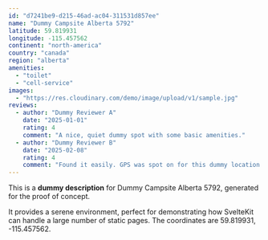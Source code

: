```yaml
---
id: "d7241be9-d215-46ad-ac04-311531d857ee"
name: "Dummy Campsite Alberta 5792"
latitude: 59.819931
longitude: -115.457562
continent: "north-america"
country: "canada"
region: "alberta"
amenities:
  - "toilet"
  - "cell-service"
images:
  - "https://res.cloudinary.com/demo/image/upload/v1/sample.jpg"
reviews:
  - author: "Dummy Reviewer A"
    date: "2025-01-01"
    rating: 4
    comment: "A nice, quiet dummy spot with some basic amenities."
  - author: "Dummy Reviewer B"
    date: "2025-02-08"
    rating: 4
    comment: "Found it easily. GPS was spot on for this dummy location."
---
```


This is a **dummy description** for Dummy Campsite Alberta 5792, generated for the proof of concept.

It provides a serene environment, perfect for demonstrating how SvelteKit can handle a large number of static pages. The coordinates are 59.819931, -115.457562.
